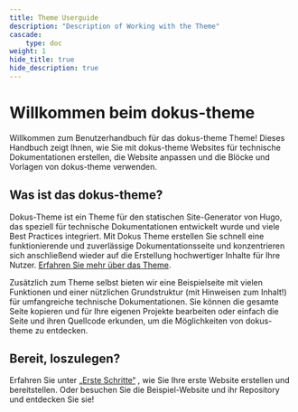```yaml
---
title: Theme Userguide
description: "Description of Working with the Theme"
cascade: 
    type: doc
weight: 1
hide_title: true
hide_description: true
---
```


# Willkommen beim dokus-theme

Willkommen zum Benutzerhandbuch für das dokus-theme Theme! Dieses Handbuch zeigt Ihnen, wie Sie mit dokus-theme Websites für technische Dokumentationen erstellen, die Website anpassen und die Blöcke und Vorlagen von dokus-theme verwenden.

## Was ist das dokus-theme?

Dokus-Theme ist ein Theme für den statischen Site-Generator von Hugo, das speziell für technische Dokumentationen entwickelt wurde und viele Best Practices integriert. Mit Dokus Theme erstellen Sie schnell eine funktionierende und zuverlässige Dokumentationsseite und konzentrieren sich anschließend wieder auf die Erstellung hochwertiger Inhalte für Ihre Nutzer.  [Erfahren Sie mehr über das Theme](/about).

Zusätzlich zum Theme selbst bieten wir eine Beispielseite mit vielen Funktionen und einer nützlichen Grundstruktur (mit Hinweisen zum Inhalt!) für umfangreiche technische Dokumentationen. Sie können die gesamte Seite kopieren und für Ihre eigenen Projekte bearbeiten oder einfach die Seite und ihren Quellcode erkunden, um die Möglichkeiten von dokus-theme zu entdecken. 


## Bereit, loszulegen?
Erfahren Sie unter [„Erste Schritte“]() , wie Sie Ihre erste Website erstellen und bereitstellen. Oder besuchen Sie die Beispiel-Website und ihr Repository und entdecken Sie sie!

